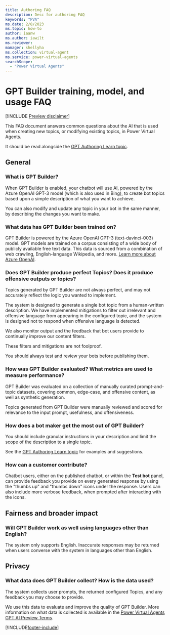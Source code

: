 ```yaml
---
title: Authoring FAQ
description: Desc for authoring FAQ
keywords: "PVA"
ms.date: 2/8/2023
ms.topic: how-to
author: iaanw
ms.author: iawilt
ms.reviewer: 
manager: shellyha
ms.collection: virtual-agent
ms.service: power-virtual-agents
searchScope:
  - "Power Virtual Agents"
---
```


# GPT Builder training, model, and usage FAQ




[!INCLUDE [Preview disclaimer](includes/cc-beta-prerelease-disclaimer.md)]

This FAQ document answers common questions about the AI that is used when creating new topics, or modifying existing topics, in Power Virtual Agents.

It should be read alongside the [GPT Authoring Learn topic](gpt-authoring.md). 

## General

### What is GPT Builder?

When GPT Builder is enabled, your chatbot will use AI, powered by the Azure OpenAI GPT-3 model (which is also used in Bing), to create bot topics based upon a simple description of what you want to achieve.

You can also modify and update any topic in your bot in the same manner, by describing the changes you want to make. 

### What data has GPT Builder been trained on?

GPT Builder is powered by the Azure OpenAI GPT-3 (text-davinci-003) model. GPT models are trained on a corpus consisting of a wide body of publicly available free text data. This data is sourced from a combination of web crawling, English-language Wikipedia, and more. [Learn more about Azure OpenAI](/legal/cognitive-services/openai/transparency-note). 

### Does GPT Builder produce perfect Topics? Does it produce offensive outputs or topics?

Topics generated by GPT Builder are not always perfect, and may not accurately reflect the logic you wanted to implement. 

The system is designed to generate a single bot topic from a human-written description. We have implemented mitigations to filter out irrelevant and offensive language from appearing in the configured topic, and the system is designed not to respond when offensive language is detected. 

We also monitor output and the feedback that bot users provide to continually improve our content filters.

These filters and mitigations are not foolproof.

You should always test and review your bots before publishing them.


### How was GPT Builder evaluated? What metrics are used to measure performance?   

GPT Builder was evaluated on a collection of manually curated prompt-and-topic datasets, covering common, edge-case, and offensive content, as well as synthetic generation.

Topics generated from GPT Builder were manually reviewed and scored for relevance to the input prompt, usefulness, and offensiveness. 

### How does a bot maker get the most out of GPT Builder?

You should include granular instructions in your description and limit the scope of the description to a single topic. 

See the [GPT Authoring Learn topic](gpt-authoring.md) for examples and suggestions. 

### How can a customer contribute?

Chatbot users, either on the published chatbot, or within the **Test bot** panel, can provide feedback you provide on every generated response by using the "thumbs up" and "thumbs down" icons under the response. Users can also include more verbose feedback, when prompted after interacting with the icons. 

## Fairness and broader impact

### Will GPT Builder work as well using languages other than English?

The system only supports English. Inaccurate responses may be returned when users converse with the system in languages other than English.

## Privacy

### What data does GPT Builder collect? How is the data used?
The system collects user prompts, the returned configured Topics, and any feedback you may choose to provide.

We use this data to evaluate and improve the quality of GPT Builder. More information on what data is collected is available in the [Power Virtual Agents GPT AI Preview Terms](https://go.microsoft.com/fwlink/?linkid=2224133).  


[!INCLUDE[footer-include](includes/footer-banner.md)]
